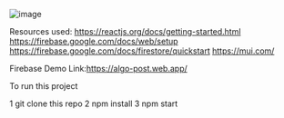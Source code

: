 
![image](https://user-images.githubusercontent.com/51263906/200066315-260b8a9c-465e-4d63-b373-8fcde903b3c1.png)


Resources used:
https://reactjs.org/docs/getting-started.html
https://firebase.google.com/docs/web/setup
https://firebase.google.com/docs/firestore/quickstart
https://mui.com/

Firebase Demo Link:https://algo-post.web.app/ 

To run this project

1 git clone this repo
2 npm install 
3 npm start
